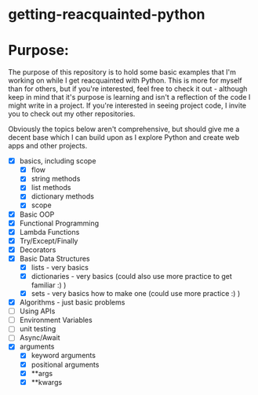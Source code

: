 # getting-reacquainted-python

# Purpose:

The purpose of this repository is to hold some basic examples that I'm working on while I get reacquainted with Python. This is more for myself than for others, but if you're interested, feel free to check it out - although keep in mind that it's purpose is learning and isn't a reflection of the code I might write in a project. If you're interested in seeing project code, I invite you to check out my other repositories.

Obviously the topics below aren't comprehensive, but should give me a decent base which I can build upon as I explore Python and create web apps and other projects.

 - [x] basics, including scope
    - [x] flow
    - [x] string methods
    - [x] list methods
    - [x] dictionary methods
    - [x] scope
 - [x] Basic OOP
 - [x] Functional Programming
 - [x] Lambda Functions
 - [x] Try/Except/Finally
 - [x] Decorators
 - [x] Basic Data Structures
   - [x] lists - very basics
   - [x] dictionaries - very basics (could also use more practice to get familiar :) )
   - [x] sets - very basics how to make one (could use more practice :) )
 - [x] Algorithms - just basic problems
 - [ ] Using APIs
 - [ ] Environment Variables
 - [ ] unit testing
 - [ ] Async/Await
 - [x] arguments
   - [x] keyword arguments
   - [x] positional arguments
   - [x] **args
   - [x] **kwargs